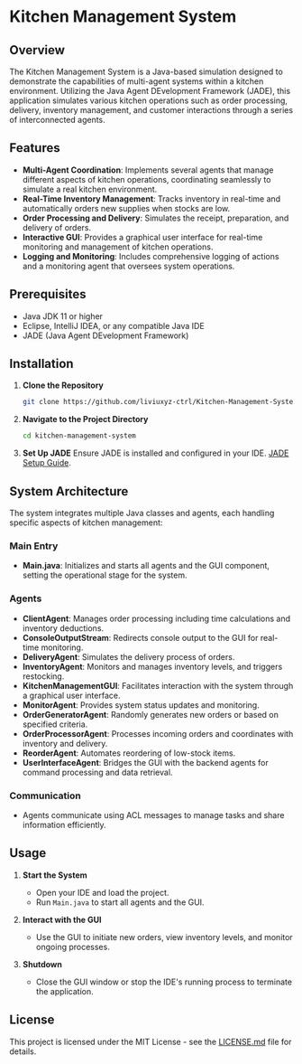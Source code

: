 # Kitchen Management System

## Overview
The Kitchen Management System is a Java-based simulation designed to demonstrate the capabilities of multi-agent systems within a kitchen environment. Utilizing the Java Agent DEvelopment Framework (JADE), this application simulates various kitchen operations such as order processing, delivery, inventory management, and customer interactions through a series of interconnected agents.

## Features
- **Multi-Agent Coordination**: Implements several agents that manage different aspects of kitchen operations, coordinating seamlessly to simulate a real kitchen environment.
- **Real-Time Inventory Management**: Tracks inventory in real-time and automatically orders new supplies when stocks are low.
- **Order Processing and Delivery**: Simulates the receipt, preparation, and delivery of orders.
- **Interactive GUI**: Provides a graphical user interface for real-time monitoring and management of kitchen operations.
- **Logging and Monitoring**: Includes comprehensive logging of actions and a monitoring agent that oversees system operations.

## Prerequisites
- Java JDK 11 or higher
- Eclipse, IntelliJ IDEA, or any compatible Java IDE
- JADE (Java Agent DEvelopment Framework)

## Installation

1. **Clone the Repository**
   ```bash
   git clone https://github.com/liviuxyz-ctrl/Kitchen-Management-System
   ```
   
2. **Navigate to the Project Directory**
   ```bash
   cd kitchen-management-system
   ```

3. **Set Up JADE**
   Ensure JADE is installed and configured in your IDE. [JADE Setup Guide](https://jade.tilab.com/documentation/tutorials-guides/).

## System Architecture

The system integrates multiple Java classes and agents, each handling specific aspects of kitchen management:

### Main Entry
- **Main.java**: Initializes and starts all agents and the GUI component, setting the operational stage for the system.

### Agents
- **ClientAgent**: Manages order processing including time calculations and inventory deductions.
- **ConsoleOutputStream**: Redirects console output to the GUI for real-time monitoring.
- **DeliveryAgent**: Simulates the delivery process of orders.
- **InventoryAgent**: Monitors and manages inventory levels, and triggers restocking.
- **KitchenManagementGUI**: Facilitates interaction with the system through a graphical user interface.
- **MonitorAgent**: Provides system status updates and monitoring.
- **OrderGeneratorAgent**: Randomly generates new orders or based on specified criteria.
- **OrderProcessorAgent**: Processes incoming orders and coordinates with inventory and delivery.
- **ReorderAgent**: Automates reordering of low-stock items.
- **UserInterfaceAgent**: Bridges the GUI with the backend agents for command processing and data retrieval.

### Communication
- Agents communicate using ACL messages to manage tasks and share information efficiently.

## Usage

1. **Start the System**
   - Open your IDE and load the project.
   - Run `Main.java` to start all agents and the GUI.

2. **Interact with the GUI**
   - Use the GUI to initiate new orders, view inventory levels, and monitor ongoing processes.

3. **Shutdown**
   - Close the GUI window or stop the IDE's running process to terminate the application.

## License

This project is licensed under the MIT License - see the [LICENSE.md](LICENSE.md) file for details.

